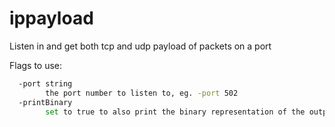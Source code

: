 # ippayload
Listen in and get both tcp and udp payload of packets on a port

Flags to use:

```bash
  -port string
        the port number to listen to, eg. -port 502
  -printBinary
        set to true to also print the binary representation of the output
```
